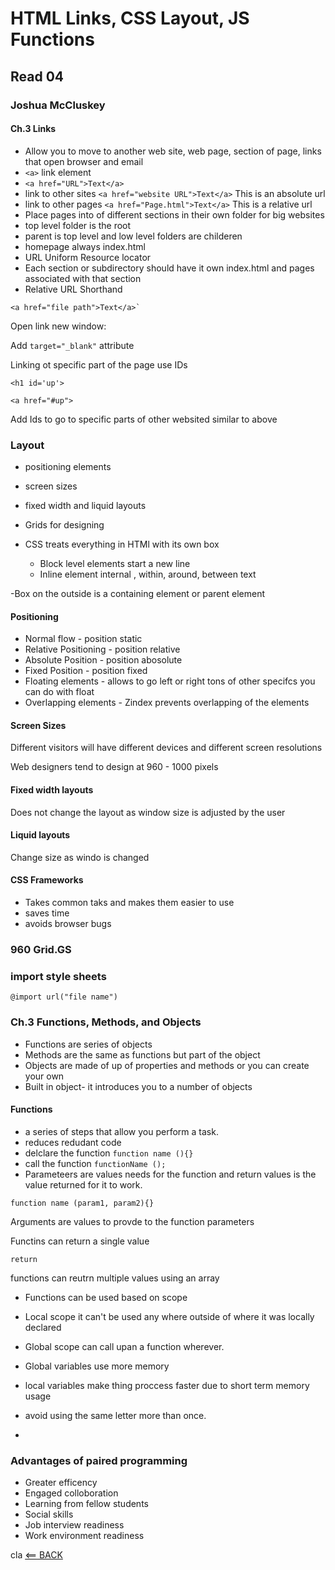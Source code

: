 # HTML Links, CSS Layout, JS Functions

## Read 04

### Joshua McCluskey

#### Ch.3 Links

- Allow you to move to another web site, web page, section of page, links that open browser and email
- `<a>` link element
- `<a href="URL">Text</a>`
- link to other sites `<a href="website URL">Text</a>` This is an absolute url
- link to other pages `<a href="Page.html">Text</a>` This is a relative url
- Place pages into of different sections in their own folder for big websites
- top level folder is the root
- parent is top level and low level folders are childeren
- homepage always index.html
- URL Uniform Resource locator
- Each section or subdirectory should have it own index.html and pages associated with that section
- Relative URL Shorthand
```
<a href="file path">Text</a>`
```

Open link new window:

Add `target="_blank"` attribute

Linking ot specific part of the page use IDs

`<h1 id='up'>`

`<a href="#up">`

Add Ids to go to specific parts of other websited similar to above

### Layout

- positioning elements
- screen sizes
- fixed width and liquid layouts
- Grids for designing

- CSS treats everything in HTMl with its own box
  - Block level elements start a new line
  - Inline element internal , within, around, between text 

-Box on the outside is a containing element or parent element

#### Positioning 

- Normal flow - position static
- Relative Positioning - position relative
- Absolute Position - position abosolute
- Fixed Position - position fixed
- Floating elements - allows to go left or right tons of other specifcs you can do with float
- Overlapping elements - Zindex prevents overlapping of the elements


#### Screen Sizes

Different visitors will have different devices and different screen resolutions

Web designers tend to design at 960 - 1000 pixels


#### Fixed width layouts

Does not change the layout as window size is adjusted by the user

#### Liquid layouts 

Change size as windo is changed


#### CSS Frameworks

- Takes common taks and makes them easier to use
- saves time
- avoids browser bugs

### 960 Grid.GS

### import style sheets

`@import url("file name")`


### Ch.3 Functions, Methods, and Objects

- Functions are series of objects
- Methods are the same as functions but part of the object
- Objects are made of up of properties and methods or you can create your own
- Built in object- it introduces you to a number of objects

#### Functions
- a series of steps that allow you perform a task.
- reduces redudant code
- delclare the function `function name (){}`
- call the function `functionName ();`
- Parameteers are values needs for the function and return values is the value returned for it to work.

 ```
 function name (param1, param2){}
 ```

Arguments are values to provde to the function parameters

Functins can return a single value

`return`

functions can reutrn multiple values using an array

- Functions can be used based on scope
- Local scope it can't be used any where outside of where it was locally declared
- Global scope can call upan a function wherever.

- Global variables use more memory
- local variables make thing proccess faster due to short term memory usage
- avoid using the same letter more than once.

-
### Advantages of paired programming

- Greater efficency
- Engaged colloboration
- Learning from fellow students
- Social skills
- Job interview readiness
- Work environment readiness

cla
[<== BACK](README.md)
